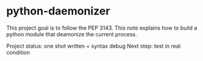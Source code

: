 # python-daemonizer

This project goal is to follow the PEP 3143. This note explains how to build a python module that deamonize the current process.

Project status: one shot written + syntax debug
Next step: test in real condition
